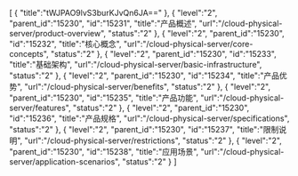 [
	{
		"title":"tWJPAO9lvS3burKJvQn6JA=="
	},
	{
		"level":"2",
		"parent_id":"15230",
		"id":"15231",
		"title":"产品概述",
		"url":"/cloud-physical-server/product-overview",
		"status":"2"
	},
	{
		"level":"2",
		"parent_id":"15230",
		"id":"15232",
		"title":"核心概念",
		"url":"/cloud-physical-server/core-concepts",
		"status":"2"
	},
	{
		"level":"2",
		"parent_id":"15230",
		"id":"15233",
		"title":"基础架构",
		"url":"/cloud-physical-server/basic-infrastructure",
		"status":"2"
	},
	{
		"level":"2",
		"parent_id":"15230",
		"id":"15234",
		"title":"产品优势",
		"url":"/cloud-physical-server/benefits",
		"status":"2"
	},
	{
		"level":"2",
		"parent_id":"15230",
		"id":"15235",
		"title":"产品功能",
		"url":"/cloud-physical-server/features",
		"status":"2"
	},
	{
		"level":"2",
		"parent_id":"15230",
		"id":"15236",
		"title":"产品规格",
		"url":"/cloud-physical-server/specifications",
		"status":"2"
	},
	{
		"level":"2",
		"parent_id":"15230",
		"id":"15237",
		"title":"限制说明",
		"url":"/cloud-physical-server/restrictions",
		"status":"2"
	},
	{
		"level":"2",
		"parent_id":"15230",
		"id":"15238",
		"title":"应用场景",
		"url":"/cloud-physical-server/application-scenarios",
		"status":"2"
	}
]